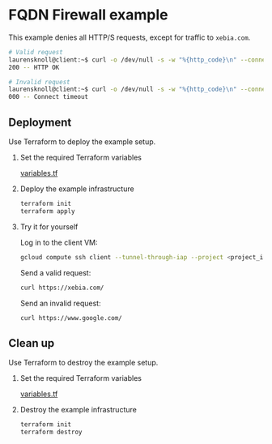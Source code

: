 # FQDN Firewall example

This example denies all HTTP/S requests, except for traffic to `xebia.com`.

```bash
# Valid request
laurensknoll@client:~$ curl -o /dev/null -s -w "%{http_code}\n" --connect-timeout 5 https://xebia.com
200 -- HTTP OK

# Invalid request
laurensknoll@client:~$ curl -o /dev/null -s -w "%{http_code}\n" --connect-timeout 5 https://www.google.com
000 -- Connect timeout
```

## Deployment

Use Terraform to deploy the example setup.

1. Set the required Terraform variables

    [variables.tf](variables.tf)

2. Deploy the example infrastructure

    ```bash
    terraform init
    terraform apply
    ```

3. Try it for yourself

    Log in to the client VM:

    ```bash
    gcloud compute ssh client --tunnel-through-iap --project <project_id>
    ```

    Send a valid request:

    ```bash
    curl https://xebia.com/
    ```

    Send an invalid request:

    ```bash
    curl https://www.google.com/
    ```

## Clean up

Use Terraform to destroy the example setup.

1. Set the required Terraform variables

    [variables.tf](variables.tf)

2. Destroy the example infrastructure

    ```bash
    terraform init
    terraform destroy
    ```